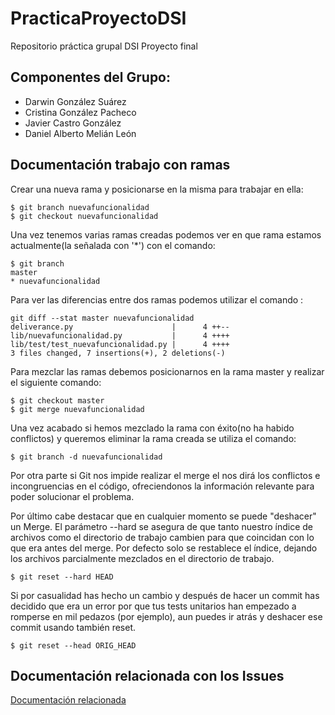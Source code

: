 # PracticaProyectoDSI
Repositorio práctica grupal DSI Proyecto final

## Componentes del Grupo:
* Darwin González Suárez
* Cristina González Pacheco
* Javier Castro González
* Daniel Alberto Melián León

## Documentación trabajo con ramas

Crear una nueva rama y posicionarse en la misma para trabajar en ella:
~~~
$ git branch nuevafuncionalidad
$ git checkout nuevafuncionalidad
~~~
Una vez tenemos varias ramas creadas podemos ver en que rama estamos actualmente(la señalada con '*') con el comando: 
~~~
$ git branch
master
* nuevafuncionalidad
~~~
Para ver las diferencias entre dos ramas podemos utilizar el comando :
~~~
git diff --stat master nuevafuncionalidad
deliverance.py                      |      4 ++--
lib/nuevafuncionalidad.py           |      4 ++++
lib/test/test_nuevafuncionalidad.py |      4 ++++
3 files changed, 7 insertions(+), 2 deletions(-)
~~~
Para mezclar las ramas debemos posicionarnos en la rama master y realizar el siguiente comando:
~~~
$ git checkout master
$ git merge nuevafuncionalidad
~~~
Una vez acabado si hemos mezclado la rama con éxito(no ha habido conflictos) y queremos eliminar la rama creada se utiliza el comando:
~~~
$ git branch -d nuevafuncionalidad
~~~
Por otra parte si Git nos impide realizar el merge el nos dirá los conflictos e incongruencias en el código, ofreciendonos la información relevante para poder solucionar el problema.

Por último cabe destacar que en cualquier momento se puede "deshacer" un Merge. 
El parámetro --hard se asegura de que tanto nuestro índice de archivos como el directorio de trabajo cambien para que coincidan con lo que era antes del merge. Por defecto solo se restablece el índice, dejando los archivos parcialmente mezclados en el directorio de trabajo.
~~~
$ git reset --hard HEAD
~~~
Si por casualidad has hecho un cambio y después de hacer un commit has decidido que era un error por que tus tests unitarios han empezado a romperse en mil pedazos (por ejemplo), aun puedes ir atrás y deshacer ese commit usando también reset.
~~~
$ git reset --head ORIG_HEAD
~~~

## Documentación relacionada con los Issues
[Documentación relacionada](https://guides.github.com/features/issues/)
